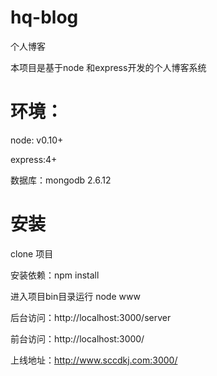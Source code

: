 # hq-blog
个人博客

本项目是基于node 和express开发的个人博客系统

# 环境：

node: v0.10+

express:4+

数据库：mongodb 2.6.12

# 安装
clone 项目

安装依赖：npm install

进入项目bin目录运行 node www

后台访问：http://localhost:3000/server 

前台访问：http://localhost:3000/ 

上线地址：http://www.sccdkj.com:3000/
